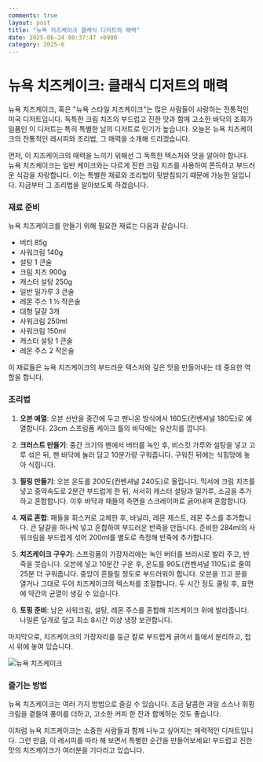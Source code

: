 ```yaml
---
comments: true
layout: post
title: "뉴욕 치즈케이크 클래식 디저트의 매력"
date: 2025-06-24 00:37:47 +0900
category: 2025-6
---
```


# 뉴욕 치즈케이크: 클래식 디저트의 매력

뉴욕 치즈케이크, 혹은 "뉴욕 스타일 치즈케이크"는 많은 사람들이 사랑하는 전통적인 미국 디저트입니다. 독특한 크림 치즈의 부드럽고 진한 맛과 함께 고소한 바닥의 조화가 일품인 이 디저트는 특히 특별한 날의 디저트로 인기가 높습니다. 오늘은 뉴욕 치즈케이크의 전통적인 레시피와 조리법, 그 매력을 소개해 드리겠습니다.

먼저, 이 치즈케이크의 매력을 느끼기 위해선 그 독특한 텍스처와 맛을 알아야 합니다. 뉴욕 치즈케이크는 일반 케이크와는 다르게 진한 크림 치즈를 사용하여 쫀득하고 부드러운 식감을 자랑합니다. 이는 특별한 재료와 조리법이 뒷받침되기 때문에 가능한 일입니다. 지금부터 그 조리법을 알아보도록 하겠습니다.

### 재료 준비

뉴욕 치즈케이크를 만들기 위해 필요한 재료는 다음과 같습니다.

- 버터 85g
- 사워크림 140g
- 설탕 1 큰술
- 크림 치즈 900g
- 캐스터 설탕 250g
- 일반 밀가루 3 큰술
- 레몬 주스 1 ½ 작은술
- 대형 달걀 3개
- 사워크림 250ml
- 사워크림 150ml
- 캐스터 설탕 1 큰술
- 레몬 주스 2 작은술

이 재료들은 뉴욕 치즈케이크의 부드러운 텍스처와 깊은 맛을 만들어내는 데 중요한 역할을 합니다.

### 조리법

1. **오븐 예열**: 오븐 선반을 중간에 두고 팬니온 방식에서 160도(컨벤셔널 180도)로 예열합니다. 23cm 스프링폼 케이크 틀의 바닥에는 유산지를 깝니다.

2. **크러스트 만들기**: 중간 크기의 팬에서 버터를 녹인 후, 비스킷 가루와 설탕을 넣고 고루 섞은 뒤, 팬 바닥에 눌러 담고 10분가량 구워줍니다. 구워진 뒤에는 식힘망에 놓아 식힙니다.

3. **필링 만들기**: 오븐 온도를 200도(컨벤셔널 240도)로 올립니다. 믹서에 크림 치즈를 넣고 중약속도로 2분간 부드럽게 한 뒤, 서서히 캐스터 설탕과 밀가루, 소금을 추가하고 혼합합니다. 이후 바닥과 패들의 측면을 스크레이퍼로 긁어내며 혼합합니다.

4. **재료 혼합**: 패들을 휘스커로 교체한 후, 바닐라, 레몬 제스트, 레몬 주스를 추가합니다. 큰 달걀을 하나씩 넣고 혼합하여 부드러운 반죽을 만듭니다. 준비한 284ml의 사워크림을 부드럽게 섞어 200ml를 별도로 측정해 반죽에 추가합니다.

5. **치즈케이크 구우기**: 스프링폼의 가장자리에는 녹인 버터를 브러시로 발라 주고, 반죽을 붓습니다. 오븐에 넣고 10분간 구운 후, 온도를 90도(컨벤셔널 110도)로 줄여 25분 더 구워줍니다. 중앙이 흔들릴 정도로 부드러워야 합니다. 오븐을 끄고 문을 열거나 그대로 두어 치즈케이크의 텍스처를 조절합니다. 두 시간 정도 쿨링 후, 표면에 약간의 균열이 생길 수 있습니다.

6. **토핑 준비**: 남은 사워크림, 설탕, 레몬 주스를 혼합해 치즈케이크 위에 발라줍니다. 나일론 덮개로 덮고 최소 8시간 이상 냉장 보관합니다.

마지막으로, 치즈케이크의 가장자리를 둥근 칼로 부드럽게 긁어서 틀에서 분리하고, 접시 위에 놓여 있습니다. 

![뉴욕 치즈케이크](https://www.themealdb.com/images/media/meals/swttys1511385853.jpg)

### 즐기는 방법

뉴욕 치즈케이크는 여러 가지 방법으로 즐길 수 있습니다. 조금 달콤한 과일 소스나 휘핑 크림을 곁들여 풍미를 더하고, 고소한 커피 한 잔과 함께하는 것도 좋습니다. 

이처럼 뉴욕 치즈케이크는 소중한 사람들과 함께 나누고 싶어지는 매력적인 디저트입니다. 그런 만큼, 이 레시피를 따라 해 보면서 특별한 순간을 만들어보세요! 부드럽고 진한 맛의 치즈케이크가 여러분을 기다리고 있습니다.